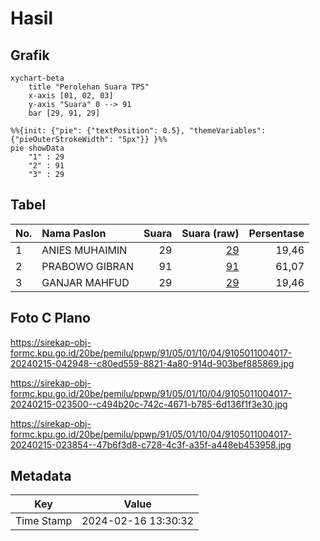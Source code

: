 # Hasil

## Grafik

```mermaid
xychart-beta
    title "Perolehan Suara TPS"
    x-axis [01, 02, 03]
    y-axis "Suara" 0 --> 91
    bar [29, 91, 29]
```

```mermaid
%%{init: {"pie": {"textPosition": 0.5}, "themeVariables": {"pieOuterStrokeWidth": "5px"}} }%%
pie showData
    "1" : 29
    "2" : 91
    "3" : 29
```

## Tabel

| No. | Nama Paslon    | Suara | Suara (raw) | Persentase |
|:--- |:-------------- | -----:| -----------:| ----------:|
| 1   | ANIES MUHAIMIN | 29    | [29][p-1]   | 19,46      |
| 2   | PRABOWO GIBRAN | 91    | [91][p-2]   | 61,07      |
| 3   | GANJAR MAHFUD  | 29    | [29][p-3]   | 19,46      |


[p-1]: https://github.com/gigit-pemilu/pemilu-2024-91-papua/blob/main/pilpres/hitung-suara/sub/91-papua/sub/05-kepulauan-yapen/sub/01-yapen-selatan/sub/1004-tarau/sub/017-tps/sub/paslon-1.txt
[p-2]: https://github.com/gigit-pemilu/pemilu-2024-91-papua/blob/main/pilpres/hitung-suara/sub/91-papua/sub/05-kepulauan-yapen/sub/01-yapen-selatan/sub/1004-tarau/sub/017-tps/sub/paslon-2.txt
[p-3]: https://github.com/gigit-pemilu/pemilu-2024-91-papua/blob/main/pilpres/hitung-suara/sub/91-papua/sub/05-kepulauan-yapen/sub/01-yapen-selatan/sub/1004-tarau/sub/017-tps/sub/paslon-3.txt

## Foto C Plano

https://sirekap-obj-formc.kpu.go.id/20be/pemilu/ppwp/91/05/01/10/04/9105011004017-20240215-042948--c80ed559-8821-4a80-914d-903bef885869.jpg

https://sirekap-obj-formc.kpu.go.id/20be/pemilu/ppwp/91/05/01/10/04/9105011004017-20240215-023500--c494b20c-742c-4671-b785-6d136f1f3e30.jpg

https://sirekap-obj-formc.kpu.go.id/20be/pemilu/ppwp/91/05/01/10/04/9105011004017-20240215-023854--47b6f3d8-c728-4c3f-a35f-a448eb453958.jpg


## Metadata

| Key        | Value               |
| ---------- | ------------------- |
| Time Stamp | 2024-02-16 13:30:32 |



